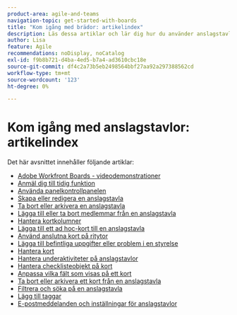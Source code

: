 ```yaml
---
product-area: agile-and-teams
navigation-topic: get-started-with-boards
title: "Kom igång med brädor: artikelindex"
description: Läs dessa artiklar och lär dig hur du använder anslagstavlor i Workfront.
author: Lisa
feature: Agile
recommendations: noDisplay, noCatalog
exl-id: f9b8b721-d4ba-4ed5-b7a4-ad3610cbc18e
source-git-commit: df4c2a73b5eb2498564bbf27aa92a297388562cd
workflow-type: tm+mt
source-wordcount: '123'
ht-degree: 0%

---
```


# Kom igång med anslagstavlor: artikelindex

<!-- Audited: 12/2023 -->

Det här avsnittet innehåller följande artiklar:

* [Adobe Workfront Boards - videodemonstrationer](/help/quicksilver/agile/get-started-with-boards/boards-video-demonstrations.md)
* [Anmäl dig till tidig funktion](../../agile/get-started-with-boards/boards-early-feature-opt-in.md)
* [Använda panelkontrollpanelen](../../agile/get-started-with-boards/use-boards-page.md)
* [Skapa eller redigera en anslagstavla](../../agile/get-started-with-boards/create-edit-board.md)
* [Ta bort eller arkivera en anslagstavla](/help/quicksilver/agile/get-started-with-boards/delete-archive-board.md)
* [Lägga till eller ta bort medlemmar från en anslagstavla](../../agile/get-started-with-boards/add-members-to-board.md)
* [Hantera kortkolumner](../../agile/get-started-with-boards/manage-board-columns.md)
* [Lägga till ett ad hoc-kort till en anslagstavla](../../agile/get-started-with-boards/add-card-to-board.md)
* [Använd anslutna kort på ritytor](/help/quicksilver/agile/get-started-with-boards/connected-cards.md)
* [Lägga till befintliga uppgifter eller problem i en styrelse](/help/quicksilver/agile/get-started-with-boards/add-card-from-list-to-board.md)
* [Hantera kort](../../agile/get-started-with-boards/move-board-items.md)
* [Hantera underaktiviteter på anslagstavlor](/help/quicksilver/agile/get-started-with-boards/manage-subtasks-on-boards.md)
* [Hantera checklisteobjekt på kort](/help/quicksilver/agile/get-started-with-boards/manage-checklist-items.md)
* [Anpassa vilka fält som visas på ett kort](/help/quicksilver/agile/get-started-with-boards/customize-fields-on-card.md)
* [Ta bort eller arkivera ett kort från en anslagstavla](../../agile/get-started-with-boards/delete-board-items.md)
* [Filtrera och söka på en anslagstavla](../../agile/get-started-with-boards/filter-search-in-board.md)
* [Lägg till taggar](../../agile/get-started-with-boards/add-tags.md)
* [E-postmeddelanden och inställningar för anslagstavlor](/help/quicksilver/agile/get-started-with-boards/boards-emails.md)
